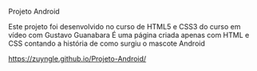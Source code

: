 Projeto Android 

Este projeto foi desenvolvido no curso de HTML5 e CSS3 do curso em vídeo com Gustavo Guanabara
É uma página criada apenas com HTML e CSS contando a história de como surgiu o mascote Android

https://zuyngle.github.io/Projeto-Android/
